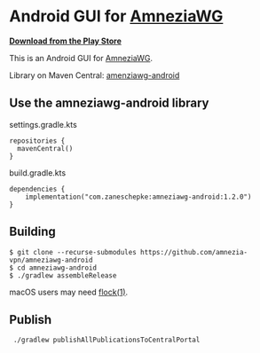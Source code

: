 # Android GUI for [AmneziaWG](https://amnezia.org/learn-more/31_amneziawg)

**[Download from the Play Store](https://play.google.com/store/apps/details?id=org.amnezia.awg)**

This is an Android GUI for [AmneziaWG](https://amnezia.org/learn-more/31_amneziawg).

Library on Maven Central: [amenziawg-android](https://central.sonatype.com/artifact/com.zaneschepke/amneziawg-android)

## Use the amneziawg-android library

settings.gradle.kts
```
repositories {
  mavenCentral()
}
```

build.gradle.kts
```
dependencies {
    implementation("com.zaneschepke:amneziawg-android:1.2.0")
}
```

## Building

```
$ git clone --recurse-submodules https://github.com/amnezia-vpn/amneziawg-android
$ cd amneziawg-android
$ ./gradlew assembleRelease
```

macOS users may need [flock(1)](https://github.com/discoteq/flock).

## Publish

```sh
 ./gradlew publishAllPublicationsToCentralPortal  
```

